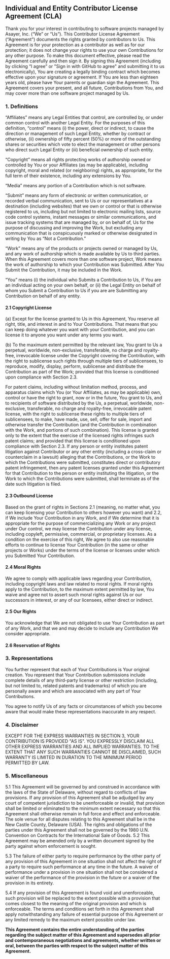 ## Individual and Entity Contributor License Agreement (CLA)

Thank you for your interest in contributing to software projects managed by Asayer, Inc. (“We” or “Us”). This Contributor License Agreement (“Agreement”) documents the rights granted by contributors to Us. This Agreement is for your protection as a contributor as well as for our protection; it does not change your rights to use your own Contributions for any other purpose. To make this document effective, please read the Agreement carefully and then sign it. By signing this Agreement (including by clicking “I agree” or "Sign in with GitHub to agree" and submitting it to us electronically), You are creating a legally binding contract which becomes effective upon your signature or agreement. If You are less than eighteen years old, please have Your parents or guardian sign the Agreement. This Agreement covers your present, and all future, Contributions from You, and may cover more than one software project managed by Us.

### 1. Definitions

“Affiliates” means any Legal Entities that control, are controlled by, or under common control with another Legal Entity. For the purposes of this definition, “control” means (i) the power, direct or indirect, to cause the direction or management of such Legal Entity, whether by contract or otherwise, (ii) ownership of fifty percent (50%) or more of the outstanding shares or securities which vote to elect the management or other persons who direct such Legal Entity or (iii) beneficial ownership of such entity. 


“Copyright” means all rights protecting works of authorship owned or controlled by You or your Affiliates (as may be applicable), including copyright, moral and related (or neighboring) rights, as appropriate, for the full term of their existence, including any extensions by You.


“Media” means any portion of a Contribution which is not software. 

“Submit” means any form of electronic or written communication, or recorded verbal communication, sent to Us or our representatives at a destination (including websites) that we own or control or that is otherwise registered to us, including but not limited to electronic mailing lists, source code control systems, instant messages or similar communications, and issue tracking systems that are managed by, or on behalf of, Us for the purpose of discussing and improving the Work, but excluding any communication that is conspicuously marked or otherwise designated in writing by You as “Not a Contribution.”

“Work” means any of the products or projects owned or managed by Us, and any work of authorship which is made available by Us to third parties. When this Agreement covers more than one software project, Work means the work of authorship to which your Contribution was Submitted. After You Submit the Contribution, it may be included in the Work.

“You” means (i) the individual who Submits a Contribution to Us, if You are an individual acting on your own behalf, or (ii) the Legal Entity on behalf of whom you Submit a Contribution to Us if you are are Submitting any Contribution on behalf of any entity.


#### 2.1 Copyright License

(a) Except for the license granted to Us in this Agreement, You reserve all right, title, and interest in and to Your Contributions. That means that you can keep doing whatever you want with your Contribution, and you can license it to anyone you want under any terms you want.

(b) To the maximum extent permitted by the relevant law, You grant to Us a perpetual, worldwide, non-exclusive, transferable, no charge and royalty-free, irrevocable license under the Copyright covering the Contribution, with the right to sublicense such rights through multiple tiers of sublicensees, to reproduce, modify, display, perform, sublicense and distribute the Contribution as part of the Work; provided that this license is conditioned upon compliance with Section 2.3.


For patent claims, including without limitation method, process, and apparatus claims which You (or Your Affiliates, as may be applicable) own, control or have the right to grant, now or in the future, You grant to Us, and to recipients of software distributed by the Us, a perpetual, worldwide, non-exclusive, transferable, no charge and royalty-free, irrevocable patent license, with the right to sublicense these rights to multiple tiers of sublicensees, to make, have made, use, sell, offer for sale, import and otherwise transfer the Contribution (and the Contribution in combination with the Work, and portions of such combination). This license is granted only to the extent that the exercise of the licensed rights infringes such patent claims; and provided that this license is conditioned upon compliance with Section 2.3. If any person or entity institutes patent litigation against Contributor or any other entity (including a cross-claim or counterclaim in a lawsuit) alleging that the Contributions, or the Work to which the Contributions were submitted, constitutes direct or contributory patent infringement, then any patent licenses granted under this Agreement for that Contribution to the person or entity instituting the litigation, or the Work to which the Contributions were submitted, shall terminate as of the date such litigation is filed.

#### 2.3 Outbound License

Based on the grant of rights in Sections 2.1 (meaning, no matter what, you can keep licensing your Contribution to others however you want) and 2.2, if We include Your Contribution in any Work, and if We determine that it is appropriate for the purpose of commercializing any Work or any project under Our control, we may license the Contribution under any license, including copyleft, permissive, commercial, or proprietary licenses. As a condition on the exercise of this right, We agree to also use reasonable efforts to continue to license Your Contribution (in the same or other projects or Works) under the terms of the license or licenses under which you Submitted Your Contribution.

#### 2.4 Moral Rights

We agree to comply with applicable laws regarding your Contribution, including copyright laws and law related to moral rights. If moral rights apply to the Contribution, to the maximum extent permitted by law, You waive and agree not to assert such moral rights against Us or our successors in interest, or any of our licensees, either direct or indirect.

#### 2.5 Our Rights

You acknowledge that We are not obligated to use Your Contribution as part of any Work, and that we and may decide to include any Contribution We consider appropriate.

#### 2.6 Reservation of Rights


### 3. Representations


You further represent that each of Your Contributions is Your original creation. You represent that Your Contribution submissions include complete details of any third-party license or other restriction (including, but not limited to, related patents and trademarks) of which you are personally aware and which are associated with any part of Your Contributions.

You agree to notify Us of any facts or circumstances of which you become aware that would make these representations inaccurate in any respect.

### 4. Disclaimer

EXCEPT FOR THE EXPRESS WARRANTIES IN SECTION 3, YOUR CONTRIBUTION IS PROVIDED "AS IS". YOU EXPRESSLY DISCLAIM ALL OTHER EXPRESS WARRANTIES AND ALL IMPLIED WARRANTIES. TO THE EXTENT THAT ANY SUCH WARRANTIES CANNOT BE DISCLAIMED, SUCH WARRANTY IS LIMITED IN DURATION TO THE MINIMUM PERIOD PERMITTED BY LAW.

### 5. Miscellaneous

5.1 This Agreement will be governed by and construed in accordance with the laws of the State of Delaware, without regard to conflicts of law provisions. If any provision of this Agreement shall be adjudged by any court of competent jurisdiction to be unenforceable or invalid, that provision shall be limited or eliminated to the minimum extent necessary so that this Agreement shall otherwise remain in full force and effect and enforceable. The sole venue for all disputes relating to this Agreement shall be in the New Castle County, Delaware (USA). The rights and obligations of the parties under this Agreement shall not be governed by the 1980 U.N. Convention on Contracts for the International Sale of Goods.
5.2 This Agreement may be amended only by a written document signed by the party against whom enforcement is sought.

5.3 The failure of either party to require performance by the other party of any provision of this Agreement in one situation shall not affect the right of a party to require such performance at any time in the future. A waiver of performance under a provision in one situation shall not be considered a waiver of the performance of the provision in the future or a waiver of the provision in its entirety.

5.4 If any provision of this Agreement is found void and unenforceable, such provision will be replaced to the extent possible with a provision that comes closest to the meaning of the original provision and which is enforceable. The terms and conditions set forth in this Agreement shall apply notwithstanding any failure of essential purpose of this Agreement or any limited remedy to the maximum extent possible under law.

**This Agreement contains the entire understanding of the parties regarding the subject matter of this Agreement and supersedes all prior and contemporaneous negotiations and agreements, whether written or oral, between the parties with respect to the subject matter of this Agreement.**

